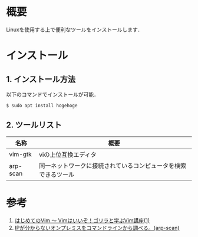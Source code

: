 # 概要
Linuxを使用する上で便利なツールをインストールします．  

# インストール
## 1. インストール方法
以下のコマンドでインストールが可能．  
~~~
$ sudo apt install hogehoge
~~~

## 2. ツールリスト
|名称|概要|
|---|---|
|vim-gtk|viの上位互換エディタ|
|arp-scan|同一ネットワークに接続されているコンピュータを検索できるツール|

# 参考
1. [はじめてのVim 〜 Vimはいいぞ！ゴリラと学ぶVim講座(1)](https://knowledge.sakura.ad.jp/21687/)
1. [IPが分からないオンプレミスをコマンドラインから調べる。(arp-scan)](https://qiita.com/iganari/items/7be4681ecfa5cff76feb)